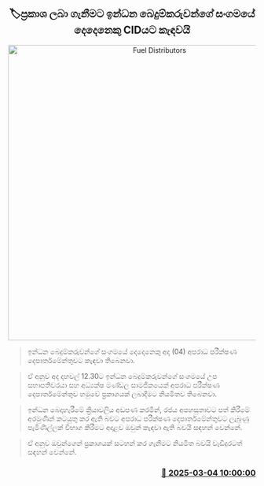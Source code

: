 <p align='center'><b><h2 align='center' title='Fuel Distributors' Association Members Summoned to CID for Statements'>🏷ප්‍රකාශ ලබා ගැනීමට ඉන්ධන බෙදුම්කරුවන්ගේ සංගමයේ දෙදෙනෙකු CIDයට කැඳවයි</h2></b></p>
<p align='center'><img src='https://helakuru.sgp1.cdn.digitaloceanspaces.com/esana/images/lib/cid[1].jpg' width='600' alt='Fuel Distributors' Association Members Summoned to CID for Statements'></p>

> ඉන්ධන බෙදුම්කරුවන්ගේ සංගමයේ දෙදෙනෙකු අද (04) අපරාධ පරීක්ෂණ දෙපාර්තමේන්තුවට කැඳවා තිබෙනවා.

> ඒ අනුව අද දහවල් 12.30ට ඉන්ධන බෙදුම්කරුවන්ගේ සංගමයේ උප සභාපතිවරයා සහ අධ්‍යක්ෂ මණ්ඩල සාමජිකයෙක් අපරාධ පරීක්ෂණ දෙපාර්තමේන්තුව හමුවේ ප්‍රකාශයක් ලබාදීමට නියමිතව තිබෙනවා.

> ඉන්ධන බෙදාහැරීමේ ක්‍රියාවලිය අඩපණ කරමින්, රජය අපහසුතාවට පත් කිරීමේ අරමුණින් කටයුතු කර ඇති බවට අපරාධ පරීක්ෂණ දෙපාර්තමේන්තුවට ලැබුණු පැමිණිල්ලක් විභාග කිරීමට අදාළව ඔවුන් කැඳවා ඇති බවයි සඳහන් වෙන්නේ.

> ඒ අනුව ඔවුන්ගෙන් ප්‍රකාශයක් සටහන් කර ගැනීමට නියමිත බවයි වැඩිදුරටත් සඳහන් වෙන්නේ.



<h3 align='right'><a href='https://www.helakuru.lk/esana/p/108000/'>📅 2025-03-04 10:00:00</a></h3>

